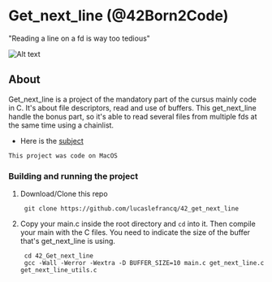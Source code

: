 # Get_next_line (@42Born2Code)

"Reading a line on a fd is way too tedious"

![Alt text](https://github.com/lucaslefrancq/42_Get_next_line/blob/main/get_next_line_example.png)

## About

Get_next_line is a project of the mandatory part of the cursus mainly code in C.
It's about file descriptors, read and use of buffers. This get_next_line handle
the bonus part, so it's able to read several files from multiple fds at the same
time using a chainlist.

- Here is the [subject][1]

`This project was code on MacOS`

### Building and running the project

1. Download/Clone this repo

        git clone https://github.com/lucaslefrancq/42_get_next_line

2. Copy your main.c inside the root directory and `cd` into it. Then compile your main with the C files.
	You need to indicate the size of the buffer that's get_next_line is using.

        cd 42_Get_next_line
		gcc -Wall -Werror -Wextra -D BUFFER_SIZE=10 main.c get_next_line.c get_next_line_utils.c

[1]: https://github.com/lucaslefrancq/42_get_next_line/blob/master/get_next_line.en.subject.pdf